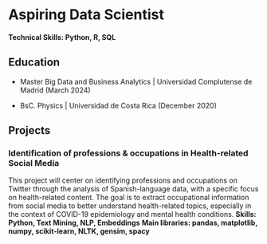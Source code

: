 # Aspiring Data Scientist

#### Technical Skills: Python, R, SQL

## Education
- Master Big Data and Business Analytics | Universidad Complutense de Madrid (March 2024)

- BsC. Physics | Universidad de Costa Rica (December 2020)

## Projects

### Identification of professions & occupations in Health-related Social Media
This project will center on identifying professions and occupations on Twitter through the analysis of Spanish-language data, with a specific focus on health-related content. The goal is to extract occupational information from social media to better understand health-related topics, especially in the context of COVID-19 epidemiology and mental health conditions.
**Skills: Python, Text Mining, NLP, Embeddings**
**Main libraries: pandas, matplotlib, numpy, scikit-learn, NLTK, gensim, spacy**
